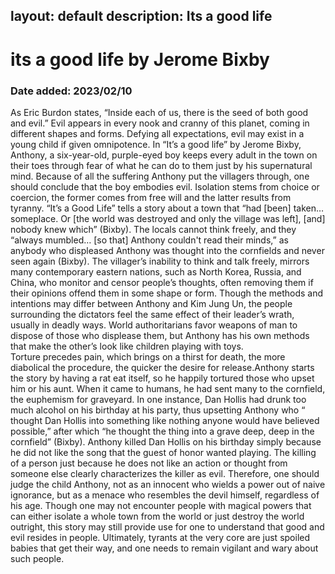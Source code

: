layout: default
description: Its a good life
---
# its a good life by Jerome Bixby
### Date added: 2023/02/10
As Eric Burdon states, “Inside each of us, there is the seed of both good and evil.” Evil appears in every nook and cranny of this planet, coming in different shapes and forms. Defying all expectations, evil may exist in a young child if given omnipotence. In “It’s a good life” by Jerome Bixby, Anthony, a six-year-old, purple-eyed boy keeps every adult in the town on their toes through fear of what he can do to them just by his supernatural mind. Because of all the suffering Anthony put the villagers through, one should conclude that the boy embodies evil.
	Isolation stems from choice or coercion, the former comes from free will and the latter results from tyranny. “It’s a Good Life” tells a story about a town that “had [been] taken… someplace. Or [the world was destroyed and only the village was left], [and] nobody knew which” (Bixby). The locals cannot think freely, and they “always mumbled… [so that] Anthony couldn't read their minds,” as anybody who displeased Anthony was thought into the cornfields and never seen again (Bixby). The villager’s inability to think and talk freely, mirrors many contemporary eastern nations, such as North Korea, Russia, and China, who monitor and censor people’s thoughts, often removing them if their opinions offend them in some shape or form. Though the methods and intentions may differ between Anthony and Kim Jung Un, the people surrounding the dictators feel the same effect of their leader’s wrath, usually in deadly ways. World authoritarians favor weapons of man to dispose of those who displease them, but Anthony has his own methods that make the other’s look like children playing with toys.  
Torture precedes pain, which brings on a thirst for death, the more diabolical the procedure, the quicker the desire for release.Anthony starts the story by having a rat eat itself, so he happily tortured those who upset him or his aunt. When it came to humans, he had sent many to the cornfield, the euphemism for graveyard. In one instance, Dan Hollis had drunk too much alcohol on his birthday at his party, thus upsetting Anthony who “ thought Dan Hollis into something like nothing anyone would have believed possible,” after which “he thought the thing into a grave deep, deep in the cornfield” (Bixby).  Anthony killed Dan Hollis on his birthday simply because he did not like the song that the guest of honor wanted playing. The killing of a person just because he does not like an action or thought from someone else clearly characterizes the killer as evil. Therefore, one should judge the child Anthony, not as an innocent who wields a power out of naive ignorance, but as a menace who resembles the devil himself, regardless of his age.
Though one may not encounter people with magical powers that can either isolate a whole town from the world or just destroy the world outright, this story may still provide use for one to understand that good and evil resides in people. Ultimately, tyrants at the very core are just spoiled babies that get their way, and one needs to remain vigilant and wary about such people. 
